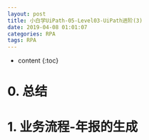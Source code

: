 ```yaml
---
layout: post
title: 小白学UiPath-05-Level03-UiPath进阶(3)
date: 2019-04-08 01:01:07
categories: RPA
tags: RPA
---
```

* content
{:toc}

# 0. 总结

# 1. 业务流程-年报的生成
